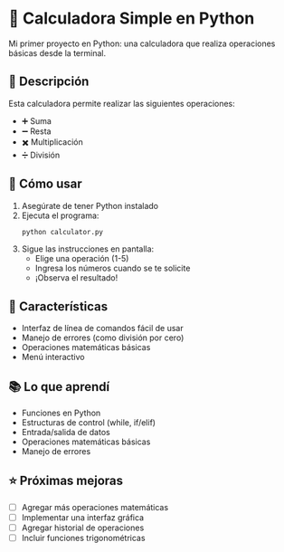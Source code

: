
# 🧮 Calculadora Simple en Python

Mi primer proyecto en Python: una calculadora que realiza operaciones básicas desde la terminal.

## 📝 Descripción

Esta calculadora permite realizar las siguientes operaciones:
- ➕ Suma
- ➖ Resta
- ✖️ Multiplicación
- ➗ División

## 🚀 Cómo usar

1. Asegúrate de tener Python instalado
2. Ejecuta el programa:
   ```bash
   python calculator.py
   ```
3. Sigue las instrucciones en pantalla:
   - Elige una operación (1-5)
   - Ingresa los números cuando se te solicite
   - ¡Observa el resultado!

## 🎯 Características

- Interfaz de línea de comandos fácil de usar
- Manejo de errores (como división por cero)
- Operaciones matemáticas básicas
- Menú interactivo

## 📚 Lo que aprendí

- Funciones en Python
- Estructuras de control (while, if/elif)
- Entrada/salida de datos
- Operaciones matemáticas básicas
- Manejo de errores

## ⭐ Próximas mejoras

- [ ] Agregar más operaciones matemáticas
- [ ] Implementar una interfaz gráfica
- [ ] Agregar historial de operaciones
- [ ] Incluir funciones trigonométricas
